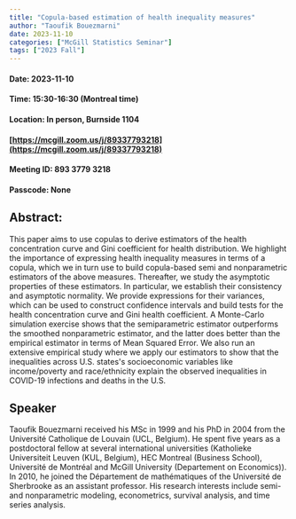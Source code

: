 ```yaml
---
title: "Copula-based estimation of health inequality measures"
author: "Taoufik Bouezmarni"
date: 2023-11-10
categories: ["McGill Statistics Seminar"]
tags: ["2023 Fall"]
---
```


#### Date: 2023-11-10
#### Time: 15:30-16:30 (Montreal time)
#### Location: In person, Burnside 1104
#### [https://mcgill.zoom.us/j/89337793218](https://mcgill.zoom.us/j/89337793218)
#### Meeting ID: 893 3779 3218
#### Passcode: None



## Abstract:

This paper aims to use copulas to derive estimators of the health concentration curve and Gini coefficient for health distribution. We highlight the importance of expressing health inequality measures in terms of a copula, which we in turn use to build copula-based semi and nonparametric estimators of the above measures. Thereafter, we study the asymptotic properties of these estimators. In particular, we establish their consistency and asymptotic normality. We provide expressions for their variances, which can be used to construct confidence intervals and build tests for the health concentration curve and Gini health coefficient. A Monte-Carlo simulation exercise shows that the semiparametric estimator outperforms the smoothed nonparametric estimator, and the latter does better than the empirical estimator in terms of Mean Squared Error. We also run an extensive empirical study where we apply our estimators to show that the inequalities across U.S. states's socioeconomic variables like income/poverty and race/ethnicity explain the observed inequalities in COVID-19 infections and deaths in the U.S.

## Speaker

Taoufik Bouezmarni received his MSc in 1999 and his PhD in 2004 from the Université Catholique de Louvain (UCL, Belgium).  He spent five years as a postdoctoral fellow at several international universities (Katholieke Universiteit Leuven (KUL, Belgium), HEC Montreal (Business School), Université de Montréal and McGill University (Departement on Economics)).  In 2010, he joined the Département de mathématiques of the Université de Sherbrooke as an assistant professor.  His research interests include semi- and nonparametric modeling, econometrics, survival analysis, and time series analysis.


